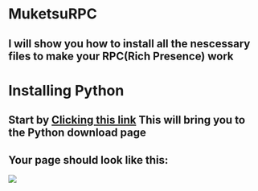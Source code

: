 # MuketsuRPC

## I will show you how to install all the nescessary files to make your RPC(Rich Presence) work

# Installing Python

## Start by [Clicking this link](https://www.python.org/downloads/release/python-360/) This will bring you to the Python download page

## Your page should look like this:

![](https://cdn.discordapp.com/attachments/704884723578830868/857539288353865738/unknown.png)

